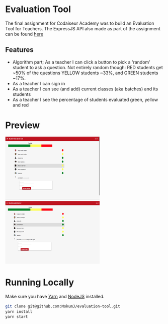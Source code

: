 
# Evaluation Tool

The final assignment for Codaiseur Academy was to build an Evaluation Tool for Teachers. The ExpressJS API also made as part of the assignment can be found [here](https://github.com/MokumJ/evaluation-tool-API)

## Features
- Algorithm part; As a teacher I can click a button to pick a 'random' student to ask a question. Not entirely random though: RED students get ~50% of the questions YELLOW students ~33%, and GREEN students ~17%.
- As a teacher I can sign in
- As a teacher I can see (and add) current classes (aka batches) and its students
- As a teacher I see the percentage of students evaluated green, yellow and red


# Preview
<img src="https://github.com/MokumJ/evaluation-tool/blob/master/src/fixtures/Preview_evaluationtool1.png" width="300" height="200" />
<img src="https://github.com/MokumJ/evaluation-tool/blob/master/src/fixtures/Preview_evaluationtool2.png" width="300" height="200" />

# Running Locally

Make sure you have [Yarn](https://yarnpkg.com/en/) and [NodeJS](https://nodejs.org/en/) installed.

```bash
git clone git@github.com:MokumJ/evaluation-tool.git
yarn install
yarn start
```
